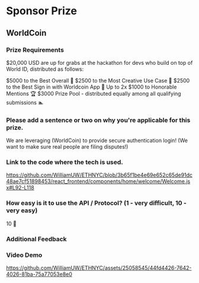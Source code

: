# Sponsor Prize

## WorldCoin

### Prize Requirements

$20,000 USD are up for grabs at the hackathon for devs who build on top of World ID, distributed as follows:

$5000 to the Best Overall 🥇
$2500 to the Most Creative Use Case 🧞
$2500 to the Best Sign in with Worldcoin App 🔑
Up to 2x $1000 to Honorable Mentions 🏆
$3000 Prize Pool - distributed equally among all qualifying submissions 🏊

### Please add a sentence or two on why you're applicable for this prize.

We are leveraging (WorldCoin) to provide secure authentication login! (We want to make sure real people are filing disputes!)

### Link to the code where the tech is used.

https://github.com/WilliamUW/ETHNYC/blob/3b65f1be4e69e652c65de91dc48ae7cf51898453/react_frontend/components/home/welcome/Welcome.jsx#L92-L118

### How easy is it to use the API / Protocol? (1 - very difficult, 10 - very easy)

10 🌟

### Additional Feedback

### Video Demo

https://github.com/WilliamUW/ETHNYC/assets/25058545/44fd4426-7642-4026-81ba-75a77053e8e0


